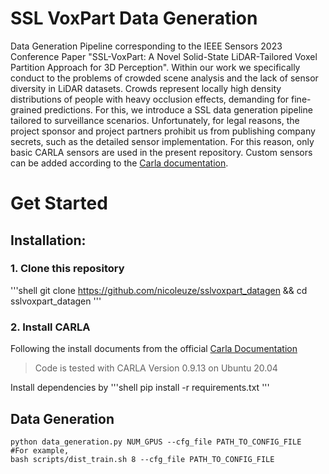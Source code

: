 # SSL VoxPart Data Generation
Data Generation Pipeline corresponding to the IEEE Sensors 2023 Conference Paper "SSL-VoxPart: A Novel Solid-State LiDAR-Tailored Voxel Partition Approach for 3D Perception". Within our work we specifically conduct to the problems of crowded scene analysis and the lack of sensor diversity in LiDAR datasets. Crowds represent locally high density distributions of people with heavy occlusion effects, demanding for fine-grained predictions. For this, we introduce a SSL data generation pipeline tailored to surveillance scenarios. Unfortunately, for legal reasons, the project sponsor and project partners prohibit us from publishing company secrets, such as the detailed sensor implementation. For this reason, only basic CARLA sensors are used in the present repository. Custom sensors can be added according to the [Carla documentation](https://carla.readthedocs.io/en/0.9.13/tuto_D_create_sensor/).    

# Get Started
## Installation:
### 1. Clone this repository
'''shell
git clone https://github.com/nicoleuze/sslvoxpart_datagen && cd sslvoxpart_datagen
'''
### 2. Install CARLA 
Following the install documents from the official [Carla Documentation](https://carla.readthedocs.io/en/0.9.13/start_quickstart/)
> Code is tested with CARLA Version 0.9.13 on Ubuntu 20.04

Install dependencies by 
'''shell
pip install -r requirements.txt
'''
## Data Generation

```shell
python data_generation.py NUM_GPUS --cfg_file PATH_TO_CONFIG_FILE
#For example,
bash scripts/dist_train.sh 8 --cfg_file PATH_TO_CONFIG_FILE
```
